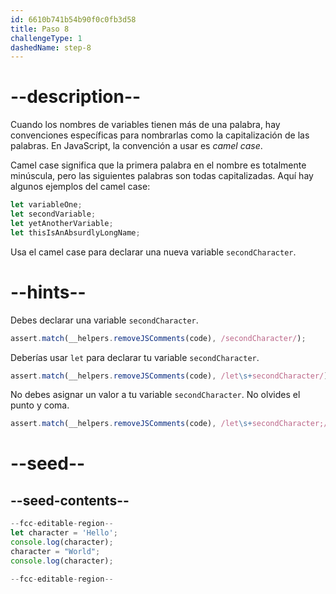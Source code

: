 ```yaml
---
id: 6610b741b54b90f0c0fb3d58
title: Paso 8
challengeType: 1
dashedName: step-8
---
```


# --description--

Cuando los nombres de variables tienen más de una palabra, hay convenciones específicas para nombrarlas como la capitalización de las palabras. En JavaScript, la convención a usar es <dfn>camel case</dfn>.

Camel case significa que la primera palabra en el nombre es totalmente minúscula, pero las siguientes palabras son todas capitalizadas. Aquí hay algunos ejemplos del camel case:

```js
let variableOne;
let secondVariable;
let yetAnotherVariable;
let thisIsAnAbsurdlyLongName;
```

Usa el camel case para declarar una nueva variable `secondCharacter`.

# --hints--

Debes declarar una variable `secondCharacter`.

```js
assert.match(__helpers.removeJSComments(code), /secondCharacter/);
```

Deberías usar `let` para declarar tu variable `secondCharacter`.

```js
assert.match(__helpers.removeJSComments(code), /let\s+secondCharacter/);
```

No debes asignar un valor a tu variable `secondCharacter`. No olvides el punto y coma.

```js
assert.match(__helpers.removeJSComments(code), /let\s+secondCharacter;/);
```

# --seed--

## --seed-contents--

```js
--fcc-editable-region--
let character = 'Hello';
console.log(character);
character = "World";
console.log(character);

--fcc-editable-region--
```
